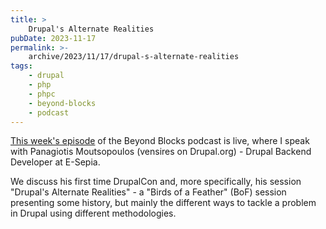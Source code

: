 ```yaml
---
title: >
    Drupal's Alternate Realities
pubDate: 2023-11-17
permalink: >-
    archive/2023/11/17/drupal-s-alternate-realities
tags:
    - drupal
    - php
    - phpc
    - beyond-blocks
    - podcast
---
```


[This week's episode][episode] of the Beyond Blocks podcast is live, where I speak with Panagiotis Moutsopoulos (vensires on Drupal.org) - Drupal Backend Developer at E-Sepia.

We discuss his first time DrupalCon and, more specifically, his session "Drupal's Alternate Realities" - a "Birds of a Feather" (BoF) session presenting some history, but mainly the different ways to tackle a problem in Drupal using different methodologies.

[episode]: {{site.url}}/podcast/2-alternate-realities
